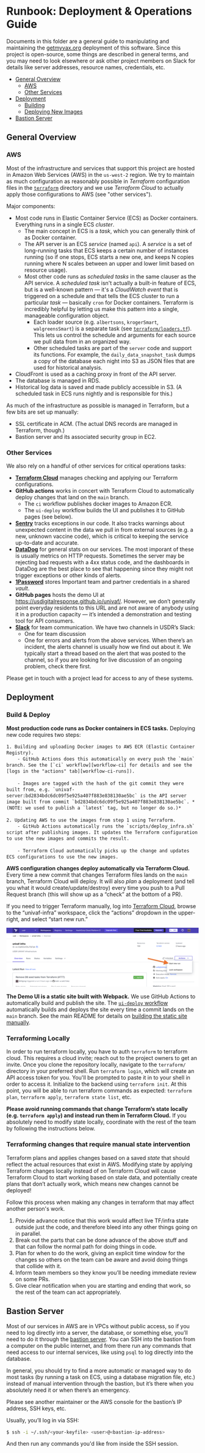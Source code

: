 # Runbook: Deployment & Operations Guide

Documents in this folder are a general guide to manipulating and maintaining the [getmyvax.org](https://getmyvax.org) deployment of this software. Since this project is open-source, some things are described in general terms, and you may need to look elsewhere or ask other project members on Slack for details like server addresses, resource names, credentials, etc.

- [General Overview](#general-overview)
    - [AWS](#aws)
    - [Other Services](#other-services)
- [Deployment](#deployment)
    - [Building](#building)
    - [Deploying New Images](#deploying-new-images-to-aws)
- [Bastion Server](#bastion-server)


## General Overview

### AWS

Most of the infrastructure and services that support this project are hosted in Amazon Web Services (AWS) in the `us-west-2` region. We try to maintain as much configuration as reasonably possible in *Terraform* configuration files in the [`terraform`](../../terraform) directory and we use *Terraform Cloud* to actually apply those configurations to AWS (see "other services").

Major components:

- Most code runs in Elastic Container Service (ECS) as Docker containers. Everything runs in a single ECS *cluster*.
    - The main concept in ECS is a *task*, which you can generally think of as Docker container.
    - The API server is an ECS *service* (named `api`). A *service* is a set of long-running tasks that ECS keeps a certain number of instances running (so if one stops, ECS starts a new one, and keeps N copies running where N scales between an upper and lower limit based on resource usage).
    - Most other code runs as *scheduled tasks* in the same clauser as the API service. A *scheduled task* isn't actually a built-in feature of ECS, but is a well-known pattern — it's a *CloudWatch event* that is triggered on a schedule and that tells the ECS cluster to run a particular *task* — basically `cron` for Docker containers. Terraform is incredibly helpful by letting us make this pattern into a single, manageable configuration object.
        - Each loader source (e.g. `albertsons`, `krogerSmart`, `walgreensSmart`) is a separate task (see [`terraform/loaders.tf`](../../terraform/loaders.tf)). This lets us control the schedule and arguments for each source we pull data from in an organized way.
        - Other scheduled tasks are part of the `server` code and support its functions. For example, the `daily_data_snapshot_task` dumps a copy of the database each night into S3 as JSON files that are used for historical analysis.
- CloudFront is used as a caching proxy in front of the API server.
- The database is managed in RDS.
- Historical log data is saved and made publicly accessible in S3. (A scheduled task in ECS runs nightly and is responsible for this.)

As much of the infrastructure as possible is managed in Terraform, but a few bits are set up manually:

 - SSL certificate in ACM. (The actual DNS records are managed in Terraform, though.)
 - Bastion server and its associated security group in EC2.


### Other Services

We also rely on a handful of other services for critical operations tasks:

- **[Terraform Cloud][terraform-cloud]** manages checking and applying our Terraform configurations.
- **GitHub actions** works in concert with Terraform Cloud to automatically deploy changes that land on the `main` branch.
    - The `ci` workflow publishes docker images to Amazon ECR.
    - The `ui-deploy` workflow builds the UI and publishes it to GitHub pages (see below).
- **[Sentry][sentry]** tracks exceptions in our code. It also tracks warnings about unexpected content in the data we pull in from external sources (e.g. a new, unknown vaccine code), which is critical to keeping the service up-to-date and accurate.
- **[DataDog][]** for general stats on our services. The most imporant of these is usually metrics on HTTP requests. Sometimes the server may be rejecting bad requests with a 4xx status code, and the dashboards in DataDog are the best place to see that happening since they might not trigger exceptions or other kinds of alerts.
- **[1Password][1pw]** stores Important team and partner credentials in a shared *vault*.
- **GitHub pages** hosts the demo UI at https://usdigitalresponse.github.io/univaf/. However, we don’t generally point everyday residents to this URL and are not aware of anybody using it in a production capacity — it’s intended a demonstration and testing tool for API consumers.
- **[Slack][slack-usdr]** for team communication. We have two channels in USDR’s Slack:
    - One for team discussion
    - One for errors and alerts from the above services. When there’s an incident, the alerts channel is usually how we find out about it. We typically start a thread based on the alert that was posted to the channel, so if you are looking for live discussion of an ongoing problem, check there first.

Please get in touch with a project lead for access to any of these systems.


## Deployment

### Build & Deploy

**Most production code runs as Docker containers in ECS tasks.** Deploying new code requires two steps:

    1. Building and uploading Docker images to AWS ECR (Elastic Container Registry).
        - GitHub Actions does this automatically on every push the `main` branch. See the [`ci` workflow][workflow-ci] for details and see the [logs in the "actions" tab][workflow-ci-runs]).

        - Images are tagged with the hash of the git commit they were built from, e.g. `univaf-server:bd2834bdc6dc09f5e925a407f883e838130ae5bc` is the API server image built from commit `bd2834bdc6dc09f5e925a407f883e838130ae5bc`. *(NOTE: we used to publish a `latest` tag, but no longer do so.)*

    2. Updating AWS to use the images from step 1 using Terraform.
        - GitHub Actions automatically runs the `scripts/deploy_infra.sh` script after publishing images. It updates the Terraform configuration to use the new images and commits the result.

        - Terraform Cloud automatically picks up the change and updates ECS configurations to use the new images.

**AWS configuration changes deploy automatically via Terraform Cloud.** Every time a new commit that changes Terraform files lands on the `main` branch, Terraform Cloud will deploy. It will also *plan* a deployment (and tell you what it would create/update/destroy) every time you push to a Pull Request branch (this will show up as a “check” at the bottom of a PR).

If you need to trigger Terraform manually, log into [Terraform Cloud][terraform-cloud], browse to the “univaf-infra” workspace, click the “actions” dropdown in the upper-right, and select “start new run.”

![Manually deploying in Terraform Cloud](../_assets/terraform-manual-deploy.png)

**The Demo UI is a static site built with Webpack.** We use GitHub Actions to automatically build and publish the site. The [`ui-deploy` workflow][workflow-ui-deploy] automatically builds and deploys the site every time a commit lands on the `main` branch. See the main README for details on [building the static site manually](../../README.md#building-and-viewing-the-ui).


### Terraforming Locally

In order to run terraform locally, you have to auth `terraform` to terraform cloud. This requires a cloud invite; reach out to the project owners to get an invite. Once you clone the repository locally, navigate to the `terraform/` directory in your preferred shell. Run `terraform login`, which will create an API access token for you. You'll be prompted to paste it in to your shell in order to access it. Initialize to the backend using `terraform init`. At this point, you will be able to run terraform commands as expected: `terraform plan`, `terraform apply`, `terraform state list`, etc.

**Please avoid running commands that change Terraform’s state locally (e.g. `terraform apply`) and instead run them in Terraform Cloud.** If you absolutely need to modify state locally, coordinate with the rest of the team by following the instructions below.

### Terraforming changes that require manual state intervention

Terraform plans and applies changes based on a saved *state* that should reflect the actual resources that exist in AWS. Modifying state by applying Terraform changes locally instead of on Terraform Cloud will cause Terraform Cloud to start working based on stale data, and potentially create plans that don’t actually work, which means new changes cannot be deployed!

Follow this process when making any changes in terraform that may affect another person's work.

1. Provide advance notice that this work would affect live TF/infra state outside just the code, and therefore bleed into any other things going on in parallel.
2. Break out the parts that can be done advance of the above stuff and that can follow the normal path for doing things in code.
3. Plan for when to do the work, giving an explicit time window for the changes so others on the team can be aware and avoid doing things that collide with it.
4. Inform team members so they know you’ll be needing immediate review on some PRs.
5. Give clear notification when you are starting and ending that work, so the rest of the team can act appropriately.


## Bastion Server

Most of our services in AWS are in VPCs without public access, so if you need to log directly into a server, the database, or something else, you’ll need to do it through the [bastion server][bastion-server]. You can SSH into the bastion from a computer on the public internet, and from there run any commands that need access to our internal services, like using `psql` to log directly into the database.

In general, you should try to find a more automatic or managed way to do most tasks (by running a task on ECS, using a database migration file, etc.) instead of manual intervention through the bastion, but it’s there when you absolutely need it or when there’s an emergency.

Please see another maintainer or the AWS console for the bastion’s IP address, SSH keys, etc.

Usually, you’ll log in via SSH:

```sh
$ ssh -i ~/.ssh/<your-keyfile> <user>@<bastion-ip-address>
```

And then run any commands you'd like from inside the SSH session.


[terraform-cloud]: https://app.terraform.io/
[sentry]: https://sentry.io/
[datadog]: https://www.datadoghq.com/
[1pw]: https://1password.com/
[slack-usdr]: https://usdigitalresponse.slack.com/
[bastion-server]: https://en.wikipedia.org/wiki/Bastion_host
[terraform-aws-provider]: https://registry.terraform.io/providers/hashicorp/aws/latest/docs
[workflow-ci]: ../../.github/workflows/ci.yml
[workflow-ci-runs]: https://github.com/usdigitalresponse/univaf/actions/workflows/ci.yml
[workflow-ui-deploy]: ../../.github/workflows/ui-deploy.yml
